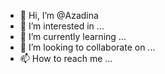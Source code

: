 - 👋 Hi, I’m @Azadina
- 👀 I’m interested in ...
- 🌱 I’m currently learning ...
- 💞️ I’m looking to collaborate on ...
- 📫 How to reach me ...

<!---
Azadina/Azadina is a ✨ special ✨ repository because its `README.md` (this file) appears on your GitHub profile.
You can click the Preview link to take a look at your changes.
--->
